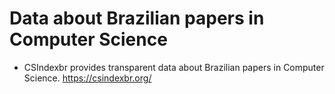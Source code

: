 # Data about Brazilian papers in Computer Science

- CSIndexbr provides transparent data about Brazilian papers in Computer Science.  https://csindexbr.org/

